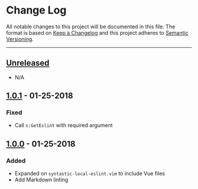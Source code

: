 # Change Log

All notable changes to this project will be documented in this file. The format is based on
[Keep a Changelog](http://keepachangelog.com/en/1.0.0/) and this project adheres to
[Semantic Versioning](http://semver.org/spec/v2.0.0.html).

---

## [Unreleased](https://github.com/tylucaskelley/syntastic-local-eslint/compare/1.0.0...HEAD)

- N/A

## [1.0.1](https://github.com/tylucaskelley/syntastic-local-eslint/compare/1.0.0...HEAD) - 01-25-2018

### Fixed

- Call `s:GetEslint` with required argument

## [1.0.0](https://github.com/tylucaskelley/syntastic-local-eslint/releases/tag/1.0.0) - 01-25-2018

### Added

- Expanded on `syntastic-local-eslint.vim` to include Vue files
- Add Markdown linting
